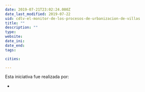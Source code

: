 ```yaml
---
date: 2019-07-21T23:02:24.000Z
date_last_modified: 2019-07-22
uid: cdlv-el-monitor-de-los-procesos-de-urbanizacion-de-villas
title: ""
description: ""
type: 
website: 
date_ini: 
date_end: 
tags:

cities: 

---
```


Esta iniciativa fue realizada por:

- [](/i/wingu-tecnologia-sin-fines-de-lucro.html)
